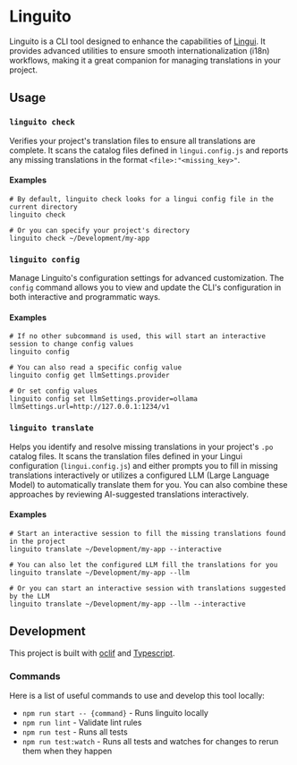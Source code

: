# Linguito

Linguito is a CLI tool designed to enhance the capabilities of [Lingui](https://lingui.dev/). It provides advanced utilities to ensure smooth internationalization (i18n) workflows, making it a great companion for managing translations in your project.

## Usage

### `linguito check`

Verifies your project's translation files to ensure all translations are complete. It scans the catalog files defined in `lingui.config.js` and reports any missing translations in the format `<file>:"<missing_key>"`.

#### Examples

```shell
# By default, linguito check looks for a lingui config file in the current directory
linguito check

# Or you can specify your project's directory
linguito check ~/Development/my-app
```

### `linguito config`

Manage Linguito's configuration settings for advanced customization. The `config` command allows you to view and update the CLI's configuration in both interactive and programmatic ways.

#### Examples

```shell
# If no other subcommand is used, this will start an interactive session to change config values
linguito config

# You can also read a specific config value
linguito config get llmSettings.provider

# Or set config values
linguito config set llmSettings.provider=ollama llmSettings.url=http://127.0.0.1:1234/v1
```

### `linguito translate`

Helps you identify and resolve missing translations in your project's `.po` catalog files. It scans the translation files defined in your Lingui configuration (`lingui.config.js`) and either prompts you to fill in missing translations interactively or utilizes a configured LLM (Large Language Model) to automatically translate them for you. You can also combine these approaches by reviewing AI-suggested translations interactively.

#### Examples

```shell
# Start an interactive session to fill the missing translations found in the project
linguito translate ~/Development/my-app --interactive

# You can also let the configured LLM fill the translations for you
linguito translate ~/Development/my-app --llm

# Or you can start an interactive session with translations suggested by the LLM
linguito translate ~/Development/my-app --llm --interactive
```


## Development

This project is built with [oclif](https://oclif.io/) and [Typescript](https://www.typescriptlang.org/).

### Commands

Here is a list of useful commands to use and develop this tool locally:
- `npm run start -- {command}` - Runs linguito locally
- `npm run lint` - Validate lint rules
- `npm run test` - Runs all tests
- `npm run test:watch` - Runs all tests and watches for changes to rerun them when they happen
